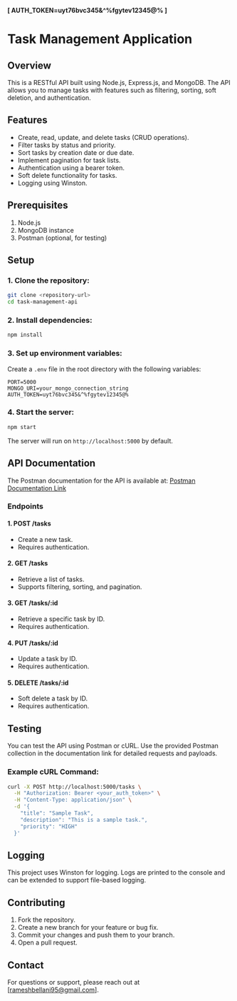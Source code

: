 ************[    AUTH_TOKEN=uyt76bvc345&^%fgytev12345@%    ]************

# Task Management Application

## Overview
This is a RESTful API built using Node.js, Express.js, and MongoDB. The API allows you to manage tasks with features such as filtering, sorting, soft deletion, and authentication.

## Features
- Create, read, update, and delete tasks (CRUD operations).
- Filter tasks by status and priority.
- Sort tasks by creation date or due date.
- Implement pagination for task lists.
- Authentication using a bearer token.
- Soft delete functionality for tasks.
- Logging using Winston.

## Prerequisites
1. Node.js 
2. MongoDB instance 
3. Postman (optional, for testing)

## Setup

### 1. Clone the repository:
```bash
git clone <repository-url>
cd task-management-api
```

### 2. Install dependencies:
```bash
npm install
```

### 3. Set up environment variables:
Create a `.env` file in the root directory with the following variables:
```env
PORT=5000
MONGO_URI=your_mongo_connection_string
AUTH_TOKEN=uyt76bvc345&^%fgytev12345@%
```

### 4. Start the server:
```bash
npm start
```
The server will run on `http://localhost:5000` by default.

## API Documentation
The Postman documentation for the API is available at:
[Postman Documentation Link](https://documenter.getpostman.com/view/39592422/2sAYBd6Smn)

### Endpoints

#### 1. **POST /tasks**
- Create a new task.
- Requires authentication.

#### 2. **GET /tasks**
- Retrieve a list of tasks.
- Supports filtering, sorting, and pagination.

#### 3. **GET /tasks/:id**
- Retrieve a specific task by ID.
- Requires authentication.

#### 4. **PUT /tasks/:id**
- Update a task by ID.
- Requires authentication.

#### 5. **DELETE /tasks/:id**
- Soft delete a task by ID.
- Requires authentication.

## Testing
You can test the API using Postman or cURL. Use the provided Postman collection in the documentation link for detailed requests and payloads.

### Example cURL Command:
```bash
curl -X POST http://localhost:5000/tasks \
  -H "Authorization: Bearer <your_auth_token>" \
  -H "Content-Type: application/json" \
  -d '{
    "title": "Sample Task",
    "description": "This is a sample task.",
    "priority": "HIGH"
  }'
```

## Logging
This project uses Winston for logging. Logs are printed to the console and can be extended to support file-based logging.

## Contributing
1. Fork the repository.
2. Create a new branch for your feature or bug fix.
3. Commit your changes and push them to your branch.
4. Open a pull request.

## Contact
For questions or support, please reach out at [rameshbellani95@gmail.com].

